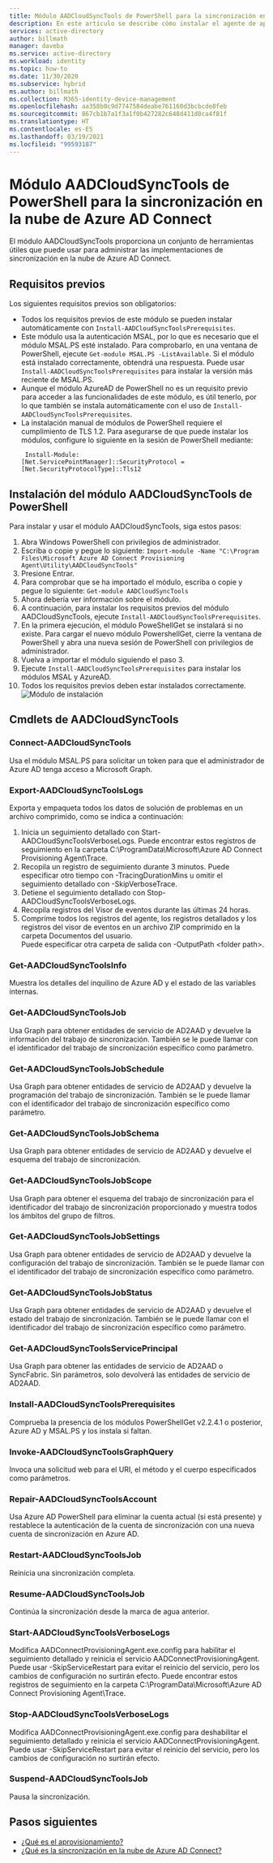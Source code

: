 ```yaml
---
title: Módulo AADCloudSyncTools de PowerShell para la sincronización en la nube de Azure AD Connect
description: En este artículo se describe cómo instalar el agente de aprovisionamiento en la nube de Azure AD Connect.
services: active-directory
author: billmath
manager: daveba
ms.service: active-directory
ms.workload: identity
ms.topic: how-to
ms.date: 11/30/2020
ms.subservice: hybrid
ms.author: billmath
ms.collection: M365-identity-device-management
ms.openlocfilehash: aa358b0c9d7747584deabe761160d3bcbcde8feb
ms.sourcegitcommit: 867cb1b7a1f3a1f0b427282c648d411d0ca4f81f
ms.translationtype: HT
ms.contentlocale: es-ES
ms.lasthandoff: 03/19/2021
ms.locfileid: "99593187"
---
```

# <a name="aadcloudsynctools-powershell-module-for-azure-ad-connect-cloud-sync"></a>Módulo AADCloudSyncTools de PowerShell para la sincronización en la nube de Azure AD Connect

El módulo AADCloudSyncTools proporciona un conjunto de herramientas útiles que puede usar para administrar las implementaciones de sincronización en la nube de Azure AD Connect.

## <a name="pre-requisites"></a>Requisitos previos
Los siguientes requisitos previos son obligatorios:

- Todos los requisitos previos de este módulo se pueden instalar automáticamente con `Install-AADCloudSyncToolsPrerequisites`.
- Este módulo usa la autenticación MSAL, por lo que es necesario que el módulo MSAL.PS esté instalado. Para comprobarlo, en una ventana de PowerShell, ejecute `Get-module MSAL.PS -ListAvailable`. Si el módulo está instalado correctamente, obtendrá una respuesta. Puede usar `Install-AADCloudSyncToolsPrerequisites` para instalar la versión más reciente de MSAL.PS.
- Aunque el módulo AzureAD de PowerShell no es un requisito previo para acceder a las funcionalidades de este módulo, es útil tenerlo, por lo que también se instala automáticamente con el uso de `Install-AADCloudSyncToolsPrerequisites`.
- La instalación manual de módulos de PowerShell requiere el cumplimiento de TLS 1.2. Para asegurarse de que puede instalar los módulos, configure lo siguiente en la sesión de PowerShell mediante:
  ```
   Install-Module:
  [Net.ServicePointManager]::SecurityProtocol = [Net.SecurityProtocolType]::Tls12 
  ```


## <a name="install-the-aadcloudsynctools-powershell-module"></a>Instalación del módulo AADCloudSyncTools de PowerShell
Para instalar y usar el módulo AADCloudSyncTools, siga estos pasos:

1. Abra Windows PowerShell con privilegios de administrador.
2. Escriba o copie y pegue lo siguiente: `Import-module -Name "C:\Program Files\Microsoft Azure AD Connect Provisioning Agent\Utility\AADCloudSyncTools"`
3. Presione Entrar.
4. Para comprobar que se ha importado el módulo, escriba o copie y pegue lo siguiente: `Get-module AADCloudSyncTools`
5. Ahora debería ver información sobre el módulo.
6. A continuación, para instalar los requisitos previos del módulo AADCloudSyncTools, ejecute `Install-AADCloudSyncToolsPrerequisites`.
7. En la primera ejecución, el módulo PoweShellGet se instalará si no existe. Para cargar el nuevo módulo PowershellGet, cierre la ventana de PowerShell y abra una nueva sesión de PowerShell con privilegios de administrador. 
8. Vuelva a importar el módulo siguiendo el paso 3.
9. Ejecute `Install-AADCloudSyncToolsPrerequisites` para instalar los módulos MSAL y AzureAD.
11. Todos los requisitos previos deben estar instalados correctamente. ![Módulo de instalación](media/reference-powershell/install-1.png)


## <a name="aadcloudsynctools--cmdlets"></a>Cmdlets de AADCloudSyncTools
### <a name="connect-aadcloudsynctools"></a>Connect-AADCloudSyncTools
Usa el módulo MSAL.PS para solicitar un token para que el administrador de Azure AD tenga acceso a Microsoft Graph. 


### <a name="export-aadcloudsynctoolslogs"></a>Export-AADCloudSyncToolsLogs
Exporta y empaqueta todos los datos de solución de problemas en un archivo comprimido, como se indica a continuación:
 1. Inicia un seguimiento detallado con Start-AADCloudSyncToolsVerboseLogs.  Puede encontrar estos registros de seguimiento en la carpeta C:\ProgramData\Microsoft\Azure AD Connect Provisioning Agent\Trace.
 2. Recopila un registro de seguimiento durante 3 minutos.
   Puede especificar otro tiempo con -TracingDurationMins u omitir el seguimiento detallado con -SkipVerboseTrace.
 3. Detiene el seguimiento detallado con Stop-AADCloudSyncToolsVerboseLogs.
 4. Recopila registros del Visor de eventos durante las últimas 24 horas.
 5. Comprime todos los registros del agente, los registros detallados y los registros del visor de eventos en un archivo ZIP comprimido en la carpeta Documentos del usuario. 
 </br>Puede especificar otra carpeta de salida con -OutputPath \<folder path\>.

### <a name="get-aadcloudsynctoolsinfo"></a>Get-AADCloudSyncToolsInfo
Muestra los detalles del inquilino de Azure AD y el estado de las variables internas.

### <a name="get-aadcloudsynctoolsjob"></a>Get-AADCloudSyncToolsJob
Usa Graph para obtener entidades de servicio de AD2AAD y devuelve la información del trabajo de sincronización.
También se le puede llamar con el identificador del trabajo de sincronización específico como parámetro.

### <a name="get-aadcloudsynctoolsjobschedule"></a>Get-AADCloudSyncToolsJobSchedule
Usa Graph para obtener entidades de servicio de AD2AAD y devuelve la programación del trabajo de sincronización.
También se le puede llamar con el identificador del trabajo de sincronización específico como parámetro.

### <a name="get-aadcloudsynctoolsjobschema"></a>Get-AADCloudSyncToolsJobSchema
Usa Graph para obtener entidades de servicio de AD2AAD y devuelve el esquema del trabajo de sincronización.

### <a name="get-aadcloudsynctoolsjobscope"></a>Get-AADCloudSyncToolsJobScope
Usa Graph para obtener el esquema del trabajo de sincronización para el identificador del trabajo de sincronización proporcionado y muestra todos los ámbitos del grupo de filtros.

### <a name="get-aadcloudsynctoolsjobsettings"></a>Get-AADCloudSyncToolsJobSettings
Usa Graph para obtener entidades de servicio de AD2AAD y devuelve la configuración del trabajo de sincronización.
También se le puede llamar con el identificador del trabajo de sincronización específico como parámetro.

### <a name="get-aadcloudsynctoolsjobstatus"></a>Get-AADCloudSyncToolsJobStatus
Usa Graph para obtener entidades de servicio de AD2AAD y devuelve el estado del trabajo de sincronización.
También se le puede llamar con el identificador del trabajo de sincronización específico como parámetro.

### <a name="get-aadcloudsynctoolsserviceprincipal"></a>Get-AADCloudSyncToolsServicePrincipal
Usa Graph para obtener las entidades de servicio de AD2AAD o SyncFabric.
Sin parámetros, solo devolverá las entidades de servicio de AD2AAD.

### <a name="install-aadcloudsynctoolsprerequisites"></a>Install-AADCloudSyncToolsPrerequisites
Comprueba la presencia de los módulos PowerShellGet v2.2.4.1 o posterior, Azure AD y MSAL.PS y los instala si faltan.

### <a name="invoke-aadcloudsynctoolsgraphquery"></a>Invoke-AADCloudSyncToolsGraphQuery
Invoca una solicitud web para el URI, el método y el cuerpo especificados como parámetros.

### <a name="repair-aadcloudsynctoolsaccount"></a>Repair-AADCloudSyncToolsAccount
Usa Azure AD PowerShell para eliminar la cuenta actual (si está presente) y restablece la autenticación de la cuenta de sincronización con una nueva cuenta de sincronización en Azure AD.

### <a name="restart-aadcloudsynctoolsjob"></a>Restart-AADCloudSyncToolsJob
Reinicia una sincronización completa.

### <a name="resume-aadcloudsynctoolsjob"></a>Resume-AADCloudSyncToolsJob
Continúa la sincronización desde la marca de agua anterior.

### <a name="start-aadcloudsynctoolsverboselogs"></a>Start-AADCloudSyncToolsVerboseLogs
Modifica AADConnectProvisioningAgent.exe.config para habilitar el seguimiento detallado y reinicia el servicio AADConnectProvisioningAgent. Puede usar -SkipServiceRestart para evitar el reinicio del servicio, pero los cambios de configuración no surtirán efecto.  Puede encontrar estos registros de seguimiento en la carpeta C:\ProgramData\Microsoft\Azure AD Connect Provisioning Agent\Trace.

### <a name="stop-aadcloudsynctoolsverboselogs"></a>Stop-AADCloudSyncToolsVerboseLogs
Modifica AADConnectProvisioningAgent.exe.config para deshabilitar el seguimiento detallado y reinicia el servicio AADConnectProvisioningAgent. Puede usar -SkipServiceRestart para evitar el reinicio del servicio, pero los cambios de configuración no surtirán efecto.

### <a name="suspend-aadcloudsynctoolsjob"></a>Suspend-AADCloudSyncToolsJob
Pausa la sincronización.

## <a name="next-steps"></a>Pasos siguientes 

- [¿Qué es el aprovisionamiento?](what-is-provisioning.md)
- [¿Qué es la sincronización en la nube de Azure AD Connect?](what-is-cloud-sync.md)

